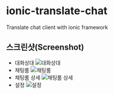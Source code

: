 # ionic-translate-chat
Translate chat client with ionic framework
## 스크린샷(Screenshot)
* 대화상대
![대화상대](http://i.imgur.com/yGxYiPs.png)
* 채팅룸
![채팅룸](http://i.imgur.com/U5Szs5B.png)
* 채팅룸 상세
![채팅룸 상세](http://i.imgur.com/NsSZrTO.png)
* 설정
![설정](http://i.imgur.com/oXTvcZn.png)